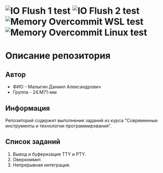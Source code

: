 ![IO Flush 1 test](https://github.com/MalyginDaniil2002/Modern-programming-tools-and-technologies/actions/workflows/IO_Flush_variations_test.yml/badge.svg)
![IO Flush 2 test](https://github.com/MalyginDaniil2002/Modern-programming-tools-and-technologies/actions/workflows/IO_Flush_auto_test.yml/badge.svg)
![Memory Overcommit WSL test](https://github.com/MalyginDaniil2002/Modern-programming-tools-and-technologies/actions/workflows/Memory_Overcommit_WSL_test.yml/badge.svg)
![Memory Overcommit Linux test](https://github.com/MalyginDaniil2002/Modern-programming-tools-and-technologies/actions/workflows/Memory_Overcommit_Linux_test.yml/badge.svg)
=======
# Описание репозитория
## Автор
- ФИО - Малыгин Даниил Александрович
- Группа - 24.М71-мм
## Информация
Репозиторий содержит выполнение заданий из курса
"Современные инструменты и технологии программирования".

## Список заданий

1) Вывод и буферизация TTY и PTY.
2) Оверкоммит.
3) Непрерывная интеграция.